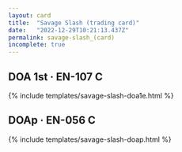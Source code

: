 ```yaml
---
layout: card
title:  "Savage Slash (trading card)"
date:   "2022-12-29T10:21:13.437Z"
permalink: savage-slash_(card)
incomplete: true
---
```


## DOA 1st &middot; EN-107 C

{% include templates/savage-slash-doa1e.html %}


## DOAp &middot; EN-056 C

{% include templates/savage-slash-doap.html %}
